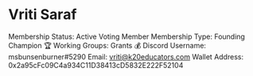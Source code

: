 # Vriti Saraf

Membership Status: Active Voting Member
Membership Type: Founding Champion 🏆 
Working Groups: Grants 💰
Discord Username: msbunsenburner#5290
Email: vriti@k20educators.com
Wallet Address: 0x2a95cFc09C4a934C11D38413cD5832E222F52104